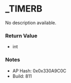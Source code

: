 # _TIMERB

No description available.

### Return Value
* int

### Notes
* AP Hash: 0x0x330A9C0C
* Build: 811

